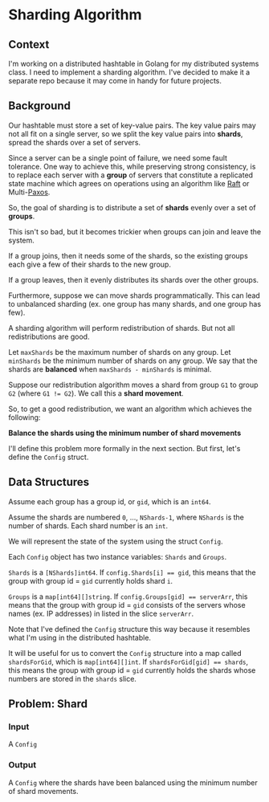 # Sharding Algorithm

## Context

I'm working on a distributed hashtable in Golang for my distributed systems class. I need to 
implement a sharding algorithm. I've decided to make it a separate repo because it may come in handy
for future projects.

## Background

Our hashtable must store a set of key-value pairs. The key value pairs may not all fit on a single
server, so we split the key value pairs into **shards**, spread the shards over a set of servers.

Since a server can be a single point of failure, we need some fault tolerance. One way to achieve
this, while preserving strong consistency, is to replace each server with a **group** of servers that
constitute a replicated state machine which agrees on operations using an algorithm like [Raft](https://raftconsensus.github.io/) or
Multi-[Paxos](http://en.wikipedia.org/wiki/Paxos_%28computer_science%29).

So, the goal of sharding is to distribute a set of **shards** evenly over a set of **groups**.

This isn't so bad, but it becomes trickier when groups can join and leave the system.

If a group joins, then it needs some of the shards, so the existing groups each give a few of their
shards to the new group.

If a group leaves, then it evenly distributes its shards over the other groups.

Furthermore, suppose we can move shards programmatically. This can lead to unbalanced sharding 
(ex. one group has many shards, and one group has few). 

A sharding algorithm will perform redistribution of shards. But not all redistributions are good.

Let `maxShards` be the maximum number of shards on any group. Let `minShards` be the minimum number 
of shards on any group. We say that the shards are **balanced** when `maxShards - minShards` is minimal.

Suppose our redistribution algorithm moves a shard from group `G1` to group `G2` (where `G1 != G2`).
We call this a **shard movement**.

So, to get a good redistribution, we want an algorithm which achieves the following:

**Balance the shards using the minimum number of shard movements**

I'll define this problem more formally in the next section. But first, let's define the `Config`
struct.

## Data Structures

Assume each group has a group id, or `gid`, which is an `int64`.

Assume the shards are numbered `0`, ..., `NShards-1`, where `NShards` is the number of shards. Each shard number is an `int`.

We will represent the state of the system using the struct `Config`.

Each `Config` object has two instance variables: `Shards` and `Groups`.

`Shards` is a `[NShards]int64`. If `config.Shards[i] == gid`, this means that the group with group
id = `gid` currently holds shard `i`.

`Groups` is a `map[int64][]string`. If `config.Groups[gid] == serverArr`, this means that the group
with group id = `gid` consists of the servers whose names (ex. IP addresses) in listed in the slice `serverArr`.

Note that I've defined the `Config` structure this way because it resembles what I'm using in the
distributed hashtable.

It will be useful for us to convert the `Config` structure into a map called `shardsForGid`, which 
is `map[int64][]int`. If `shardsForGid[gid] == shards`, this means the group with group id = `gid`
currently holds the shards whose numbers are stored in the `shards` slice.

## Problem: Shard

### Input
A `Config`

### Output
A `Config` where the shards have been balanced using the minimum number of shard movements.
